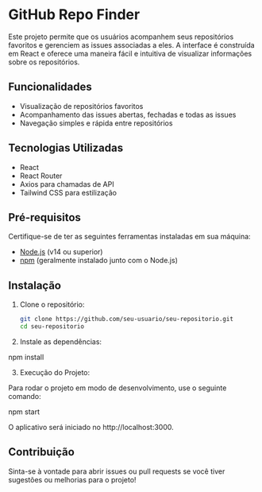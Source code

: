 # GitHub Repo Finder

Este projeto permite que os usuários acompanhem seus repositórios favoritos e gerenciem as issues associadas a eles. A interface é construída em React e oferece uma maneira fácil e intuitiva de visualizar informações sobre os repositórios.

## Funcionalidades

- Visualização de repositórios favoritos
- Acompanhamento das issues abertas, fechadas e todas as issues
- Navegação simples e rápida entre repositórios

## Tecnologias Utilizadas

- React
- React Router
- Axios para chamadas de API
- Tailwind CSS para estilização

## Pré-requisitos

Certifique-se de ter as seguintes ferramentas instaladas em sua máquina:

- [Node.js](https://nodejs.org/) (v14 ou superior)
- [npm](https://www.npmjs.com/) (geralmente instalado junto com o Node.js)

## Instalação

1. Clone o repositório:

   ```bash
   git clone https://github.com/seu-usuario/seu-repositorio.git
   cd seu-repositorio

2. Instale as dependências:

npm install

3. Execução do Projeto:

Para rodar o projeto em modo de desenvolvimento, use o seguinte comando:

npm start

O aplicativo será iniciado no http://localhost:3000.

## Contribuição
Sinta-se à vontade para abrir issues ou pull requests se você tiver sugestões ou melhorias para o projeto!

